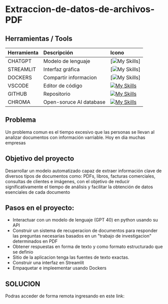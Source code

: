 # Extraccion-de-datos-de-archivos-PDF

## Herramientas / Tools

| Herramienta | Descripción | Icono |
| :------------ |:---------------|:---------------|
| CHATGPT | Modelo de lenguaje |[![My Skills](https://go-skill-icons.vercel.app/api/icons?i=chatgpt)] |
| STREAMLIT | Interfaz gráfica | [![My Skills](https://go-skill-icons.vercel.app/api/icons?i=streamlit)] |
| DOCKERS | Compartir informacion | [![My Skills](https://skillicons.dev/icons?i=docker)] |
| VSCODE  | Editor de código | [![My Skills](https://skillicons.dev/icons?i=vscode)](https://skillicons.dev)  | 
| GITHUB | Repositorio |[![My Skills](https://skillicons.dev/icons?i=git,github)](https://skillicons.dev)
| CHROMA | Open-soruce AI database |[![My Skills](https://docs.trychroma.com/img/chroma.svg)](https://skillicons.dev)

## Problema
Un problema comun es el tiempo excesivo que las personas se llevan al analizar documentos con información varriable. Hoy en dia muchas empresas

## Objetivo del proyecto

Desarrollar un modelo automatizado capaz de extraer información clave de diversos tipos de documentos como: PDFs, libros, facturas comerciales, consultas de clientes e imágenes, con el objetivo de reducir significativamente el tiempo de análisis y facilitar la obtención de datos esenciales de cada documento



## Pasos en el proyecto:


- Interactuar con un modelo de lenguaje (GPT 40) en python usando su API
- Construir un sistema de recuperacion de documentos para responder las preguntas necesarias basados en un "trabajo de investigacion" determinados en PDF
- Obtener respuestas en forma de texto y como formato estructurado que se definio
- Sitio de la aplicacion tenga las fuentes de texto exactas.
- Construir una interfaz en Streamlit
- Empaquetar e impleementar usando Dockers



## SOLUCION 

Podras acceder de forma remota ingresando en este link:



